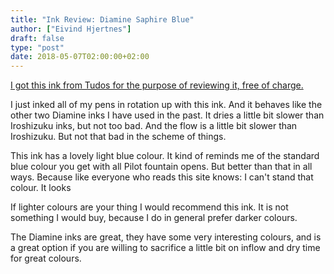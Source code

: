```yaml
---
title: "Ink Review: Diamine Saphire Blue"
author: ["Eivind Hjertnes"]
draft: false
type: "post"
date: 2018-05-07T02:00:00+02:00
---
```


[I got this
ink from Tudos for the purpose of reviewing it, free of charge.](https://www.tudos.no/produkt/diamine-30ml-fyllepennblekk/)

I just inked all of my pens in rotation up with this ink. And it behaves
like the other two Diamine inks I have used in the past. It dries a
little bit slower than Iroshizuku inks, but not too bad. And the flow is
a little bit slower than Iroshizuku. But not that bad in the scheme of
things.

This ink has a lovely light blue colour. It kind of reminds me of the
standard blue colour you get with all Pilot fountain opens. But better
than that in all ways. Because like everyone who reads this site knows:
I can't stand that colour. It looks

If lighter colours are your thing I would recommend this ink. It is not
something I would buy, because I do in general prefer darker colours.

The Diamine inks are great, they have some very interesting colours, and
is a great option if you are willing to sacrifice a little bit on inflow
and dry time for great colours.
